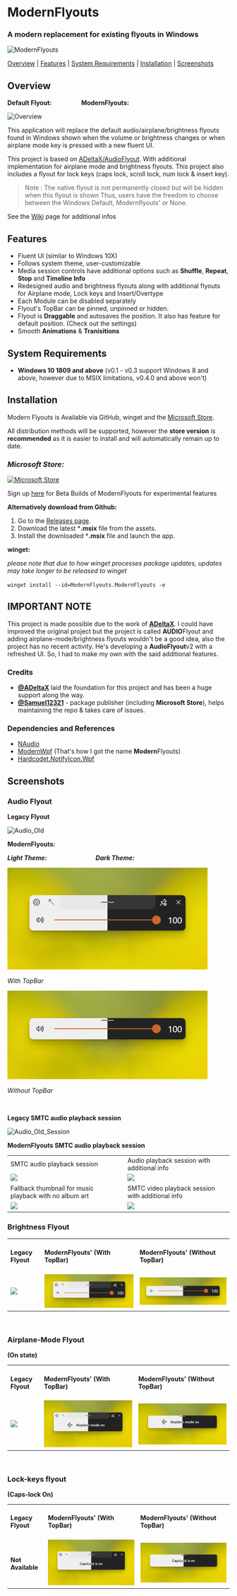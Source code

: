 # ModernFlyouts
### A modern replacement for existing flyouts in Windows

![ModernFlyouts](ModernFlyouts/Assets/Images/ModernFlyouts_128.png)

[Overview](#overview) | [Features](#features) | [System Requirements](#system-requirements) | [Installation](#installation) | [Screenshots](#screenshots)

## Overview

**Default Flyout:**  &nbsp; &nbsp; &nbsp; &nbsp; &nbsp; &nbsp; &nbsp; &nbsp;  **ModernFlyouts:**

![Overview](docs/images/Overview.png)

This application will replace the default audio/airplane/brightness flyouts found in Windows shown when the volume or brightness changes or when airplane mode key is pressed with a new fluent UI.

This project is based on [ADeltaX/AudioFlyout](https://github.com/ADeltaX/AudioFlyout). With additional implementation for airplane mode and brightness flyouts. This project also includes a flyout for lock keys (caps lock, scroll lock, num lock & insert key).

> Note : The native flyout is not permanently closed but will be hidden when this flyout is shown
> Thus, users have the freedom to choose between the Windows Default, Modernflyouts' or None.

See the [Wiki](https://github.com/ShankarBUS/ModernFlyouts/wiki) page for additional infos

## Features
- Fluent UI (similar to Windows 10X)
- Follows system theme, user-customizable
- Media session controls have additional options such as **Shuffle**, **Repeat**, **Stop** and **Timeline Info**
- Redesigned audio and brightness flyouts along with additional flyouts for Airplane mode, Lock keys and Insert/Overtype
- Each Module can be disabled separately
- Flyout's TopBar can be pinned, unpinned or hidden.
- Flyout is **Draggable** and autosaves the position. It also has feature for default position. (Check out the settings)
- Smooth **Animations** & **Tranisitions**

## System Requirements
- **Windows 10 1809 and above** (v0.1 - v0.3 support Windows 8 and above, however due to MSIX limitations, v0.4.0 and above won't)

## Installation
Modern Flyouts is Available via GitHub, winget and the [Microsoft Store](https://www.microsoft.com/store/apps/9MT60QV066RP).

All distribution methods will be supported, however the **store version** is **recommended** as it is easier to install and will automatically remain up to date.

### _Microsoft Store:_

<a href='https://www.microsoft.com/store/apps/9MT60QV066RP?ocid=badge'><img src='https://developer.microsoft.com/en-us/store/badges/images/English_get-it-from-MS.png' alt='Microsoft Store' width='160'/></a>

Sign up [here](https://forms.office.com/Pages/ResponsePage.aspx?id=DQSIkWdsW0yxEjajBLZtrQAAAAAAAAAAAAMAALdxYU9UQU9GMzQ2Rk40MDJFSkU5UzRKTVg2Nk1PTy4u) for Beta Builds of ModernFlyouts for experimental features
&nbsp;

**Alternatively download from Github:**

1. Go to the [Releases page](https://github.com/ShankarBUS/ModernFlyouts/releases/latest).
2. Download the latest ***.msix** file from the assets.
3. Install the downloaded ***.msix** file and launch the app.

**winget:**

_please note that due to how winget processes package updates, updates may take longer to be released to winget_

`winget install --id=ModernFlyouts.ModernFlyouts -e`

## IMPORTANT NOTE
This project is made possible due to the work of **[ADeltaX](https://github.com/ADeltaX/)**.
I could have improved the original project but the project is called **AUDIO**Flyout and adding airplane-mode/brightness flyouts wouldn't be a good idea, also the project has no recent activity. He's developing a **AudioFlyout**v2 with a refreshed UI. So, I had to make my own with the said additional features.

### Credits
- **[@ADeltaX](https://github.com/ADeltaX/)** laid the foundation for this project and has been a huge support along the way.
- **[@Samuel12321](https://github.com/Samuel12321/)** - package publisher (including **Microsoft Store**), helps maintaining the repo & takes care of issues.

### Dependencies and References 
- [NAudio](https://github.com/naudio/NAudio)
- [ModernWpf](https://github.com/Kinnara/ModernWpf) (That's how I got the name **Modern**Flyouts)
- [Hardcodet.NotifyIcon.Wpf](https://github.com/hardcodet/wpf-notifyicon)

## Screenshots

### Audio Flyout

**Legacy Flyout**

![Audio_Old](docs/images/Audio_Old.png)

**ModernFlyouts:** 

***Light Theme:***  &nbsp; &nbsp; &nbsp; &nbsp; &nbsp; &nbsp; &nbsp; &nbsp; &nbsp; &nbsp;&nbsp; &nbsp; &nbsp; &nbsp; ***Dark Theme:***

![Audio](docs/images/Audio.png)

_With TopBar_

![Audio_NoTop](docs/images/Audio_NoTop.png)

_Without TopBar_

&nbsp;

**Legacy SMTC audio playback session**

![Audio_Old_Session](docs/images/Audio_Old_Session.png)

**ModernFlyouts SMTC audio playback session**

<table>
  <tr>
    <td>SMTC audio playback session</td>
     <td>Audio playback session with additional info</td>
  </tr>
  <tr>
    <td valign="center" halign="center"><img src="docs/images/Audio_Session_Music_NoTop.png"></td>
    <td valign="center" halign="center"><img src="docs/images/Audio_Session_Music_NoTop_More.png"></td>
   </tr>
    <tr>
    <td>Fallback thumbnail for music playback with no album art</td>
     <td>SMTC video playback session with additional info</td>
  </tr>
   <tr>
    <td valign="center" halign="center"><img src="docs/images/Audio_Session_Music_NoTop_NoAlbumArt.png"></td>
    <td valign="center" halign="center"><img src="docs/images/Audio_Session_Video.png"></td>
  </tr>
 </table>


### Brightness Flyout

<table>
    <td><h4>Legacy Flyout</h4></td>
    <td><h4>ModernFlyouts' (With TopBar)</h4></td>
     <td><h4>ModernFlyouts' (Without TopBar)</h4></td>
  </tr>
   <tr>
    <td valign="center" halign="center"><img src="docs/images/Brightness_Old.png"></td>
    <td valign="center" halign="center"><img src="docs/images/Brightness-Compacted.png"></td>
    <td valign="center" halign="center"><img src="docs/images/Brightness-Compacted_NoTop.png"></td>
  </tr>
 </table>
 &nbsp;

### Airplane-Mode Flyout

**(On state)**

<table>
    <td><h4>Legacy Flyout</h4></td>
    <td><h4>ModernFlyouts' (With TopBar)</h4></td>
     <td><h4>ModernFlyouts' (Without TopBar)</h4></td>
  </tr>
   <tr>
    <td valign="center" halign="center"><img src="docs/images/Airplane_Old.png"></td>
    <td valign="center" halign="center"><img src="docs/images/Airplane_On.png"></td>
    <td valign="center" halign="center"><img src="docs/images/Airplane_On_NoTop.png"></td>
  </tr>
 </table>
 &nbsp;

### Lock-keys flyout

**(Caps-lock On)**

<table>
    <td><h4>Legacy Flyout</h4></td>
    <td><h4>ModernFlyouts' (With TopBar)</h4></td>
     <td><h4>ModernFlyouts' (Without TopBar)</h4></td>
  </tr>
   <tr>
    <td halign="center" valign="center"><h4>Not Available</h4></td>
    <td valign="center" halign="center"><img src="docs/images/LockKey_Caps.png"></td>
    <td valign="center" halign="center"><img src="docs/images/LockKey_Caps_NoTop.png"></td>
  </tr>
 </table>
